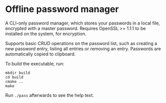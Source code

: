 # Offline password manager

A CLI-only password manager, which stores your passwords in a local file, encrypted
with a master password. Requires OpenSSL >= 1.1.1 to be installed on the system,
for encryption.

Supports basic CRUD operations on the password list, such as creating a new
password entry, listing all entries or removing an entry. Passwords are
automatically copied to clipboard.

To build the executable, run:

```
mkdir build
cd build
cmake ..
make
```

Run `./pass` afterwards to see the help text.
